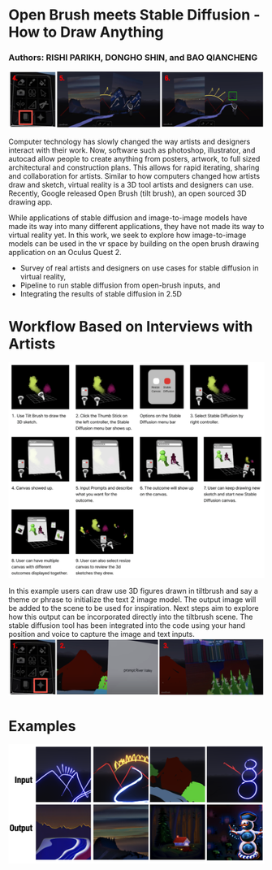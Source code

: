 # Open Brush meets Stable Diffusion - How to Draw Anything
### Authors: RISHI PARIKH, DONGHO SHIN, and BAO QIANCHENG

![Alt](/toggleldm.png "Title")


Computer technology has slowly changed the way artists and designers interact with their work. Now, software such as photoshop, illustrator, and autocad allow people to create anything from posters, artwork, to full sized architectural and construction plans. This allows for rapid iterating, sharing and collaboration for artists. Similar to how computers changed how artists draw and sketch, virtual reality is a 3D tool artists and designers can use. Recently, Google released Open Brush (tilt brush), an open sourced 3D drawing app. 

While applications of stable diffusion and image-to-image models have made its way into many different applications, they have not made its way to virtual reality yet. In this work, we seek to explore how image-to-image models can be used in the vr space by building on the open brush drawing application on an Oculus Quest 2.
* Survey of real artists and designers on use cases for stable diffusion in virtual reality,
* Pipeline to run stable diffusion from open-brush inputs, and
* Integrating the results of stable diffusion in 2.5D

# Workflow Based on Interviews with Artists
![Alt](/workflow.png "Title")

In this example users can draw use 3D figures drawn in tiltbrush and say a theme or phrase to initialize the text 2 image model. The output image will be added to the scene to be used for inspiration. Next steps aim to explore how this output can be incorporated directly into the tiltbrush scene. The stable diffusion tool has been integrated into the code using your hand position and voice to capture the image and text inputs. 
![Alt](/ldm.png "Title")

# Examples 
![Alt](/ldmout.png "Title")
